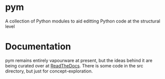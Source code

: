 pym
===

A collection of Python modules to aid editting Python code at the structural level

Documentation
=============

pym remains entirely vapourware at present, but the ideas behind it are being curated over at [ReadTheDocs](https://pym.readthedocs.org). There is some code in the src directory, but just for concept-exploration.
